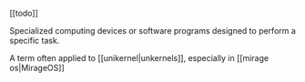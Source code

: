 [[todo]]

Specialized computing devices or software programs designed to perform a specific task.

A term often applied to [[unikernel|unkernels]], especially in [[mirage os|MirageOS]]